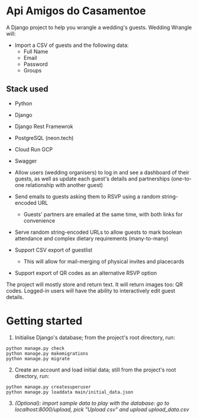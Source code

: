 # Api Amigos do Casamentoe

A Django project to help you wrangle a wedding's guests. Wedding Wrangle will:

* Import a CSV of guests and the following data:
    * Full Name
    * Email
    * Password
    * Groups

## Stack used
* Python
* Django
* Django Rest Framewrok
* PostgreSQL (neon.tech)
* Cloud Run GCP
* Swagger

* Allow users (wedding organisers) to log in and see a dashboard of their guests, as
  well as update each guest's details and partnerships (one-to-one relationship with
  another guest)
* Send emails to guests asking them to RSVP using a random string-encoded URL 
    * Guests' partners are emailed at the same time, with both links for convenience
* Serve random string-encoded URLs to allow guests to mark boolean attendance and
  complex dietary requirements (many-to-many)
* Support CSV export of guestlist
    * This will allow for mail-merging of physical invites and placecards
* Support export of QR codes as an alternative RSVP option

The project will mostly store and return text. It will return images too: QR codes.
Logged-in users will have the ability to interactively edit guest details.

# Getting started

1. Initialise Django's database; from the project's root directory, run:

``` 
python manage.py check
python manage.py makemigrations
python manage.py migrate
```
2. Create an account and load initial data; still from the project's root directory, 
run:
```
python manage.py createsuperuser
python manage.py loaddata main/initial_data.json
``` 

3. *(Optional): import sample data to play with the database: go to
   localhost:8000/upload, pick "Upload csv" and upload upload_data.csv*

